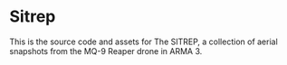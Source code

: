 # Sitrep

This is the source code and assets for The SITREP, a collection of aerial snapshots from the MQ-9 Reaper drone in ARMA 3. 
